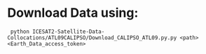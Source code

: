 # Download Data using:
``` python ICESAT2-Satellite-Data-Collocations/ATL09CALIPSO/Download_CALIPSO_ATL09.py.py <path> <Earth_Data_access_token>```
